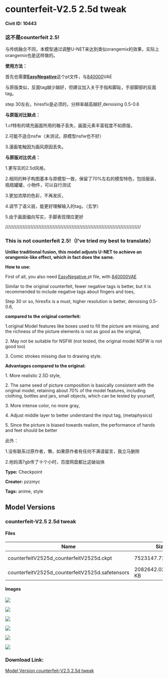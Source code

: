 # counterfeit-V2.5 2.5d tweak

#### Civit ID: 10443

<h3><strong>这不是counterfeit 2.5!</strong></h3><p>与传统融合不同，本模型通过调整U-NET来达到类似orangemix的效果，实际上orangemix也是这样做的。</p><p></p><p><strong>使用方法：</strong></p><p>首先也需要<a target="_blank" rel="ugc" href="https://huggingface.co/embed/EasyNegative"><strong>EasyNegative</strong></a>这个pt文件，与<a target="_blank" rel="ugc" href="https://huggingface.co/Yukihime256/840000">840000</a>VAE</p><p>与原版类似，反面tag越少越好，但建议加入关于手指和脚趾，手部脚部的反面tag。</p><p>step 30左右，hiresfix是必须的，分辨率越高越好,denoising 0.5-0.6</p><p></p><p><strong>与原版对比缺点：</strong></p><p>1.cf特有的填充画面所用的箱子丢失，画面元素丰富程度不如原版，</p><p>2.可能不适合nsfw（未测试，原模型nsfw也不好）</p><p>3.漫画笔触因为画风原因丢失。</p><p></p><p><strong>与原版对比优点：</strong></p><p>1.更写实的2.5d风格，</p><p>2.相同的种子构图基本与原模型一致，保留了70%左右的模型特色，包括服装，瓶瓶罐罐，小物件，可以自行测试</p><p>3.更加浓厚的色彩，不再发灰，</p><p>4.调节了语义层，能更好理解输入的tag，（玄学）</p><p>5.由于画面偏向写实，手脚表现理应更好</p><p></p><p>//////////////////////////////////////////////////////////////////////////////////////</p><h3><strong>This is not counterfeit 2.5!</strong>（I've tried my best to translate）</h3><p></p><p></p><p><strong>Unlike traditional fusion, this model adjusts U-NET to achieve an orangemix-like effect, which in fact does the same.</strong></p><p></p><p><strong>How to use:</strong></p><p>First of all, you also need <a target="_blank" rel="ugc" href="https://huggingface.co/embed/EasyNegative">EasyNegative  </a>pt file, with <a target="_blank" rel="ugc" href="https://huggingface.co/Yukihime256/840000">840000VAE</a></p><p>Similar to the original counterfeit,  fewer negative tags is better, but it is recommended to include negative tags about fingers and toes,</p><p>Step 30 or so, hiresfix is a must, higher  resolution is better, denoising 0.5-0.6,</p><p><strong>compared to the original conterfeit:</strong></p><p>1.original Model features like boxes used to fill the picture are missing, and the richness of the picture elements is not as good as the original,</p><p>2. May not be suitable for NSFW (not tested, the original model NSFW is not good too)</p><p>3. Comic strokes missing due to drawing style.</p><p></p><p><strong>Advantages compared to the original:</strong></p><p>1. More realistic 2.5D style,</p><p>2. The same seed of picture composition is basically consistent with the original model, retaining about 70% of the model features, including clothing, bottles and jars, small objects, which can be tested by yourself,</p><p>3. More intense color, no more gray,</p><p>4. Adjust middle layer to better understand the input tag, (metaphysics)</p><p>5. Since the picture is biased towards realism, the performance of hands and feet should be better</p><p></p><p></p><p></p><p></p><p>此外：</p><p>1.没有联系过原作者，懒，如果原作者有任何不满请留言，我立马删除</p><p>2.他妈滴7gb传了十个小时，百度网盘都比这破站快</p>

**Type:** Checkpoint

**Creator:** pzzmyc

**Tags:** anime, style

## Model Versions

### counterfeit-V2.5 2.5d tweak

<p></p>

#### Files

| Name | Size | Type | Format | Download Url | AutoV1 | AutoV2 | SHA256 | CRC32 | BLAKE3 |
| --- | --- | --- | --- | --- | --- | --- | --- | --- | --- |
| counterfeitV2525d_counterfeitV2525d.ckpt | 7523147.71875 KB | Model | PickleTensor | https://civitai.com/api/download/models/12408?type=Model&format=PickleTensor&size=full&fp=fp16 | CE27470B | D3DA621B47 | D3DA621B47E91661C71DA1FB04917FEC893F8A3D9DAA554669A622B63A8CED56 | CE7AA02D | CB5EFBC1D686F127972902EEC7E2DBAEC8410F6DDDDFB58322FAE30D547F837A |
| counterfeitV2525d_counterfeitV2525d.safetensors | 2082642.022460938 KB | Model | SafeTensor | https://civitai.com/api/download/models/12408 | 94DC3C8D | EBB647FE7B | EBB647FE7B8400972CCD922604E5BE43957A65D862F0D59F865664A2340AFA47 | 52AEC221 | F08813A9A16A04E9419574750BF00E5F5499E75642CE7C532AAA14FA7F60E6C9 |

#### Images

<p><img src="https://image.civitai.com/xG1nkqKTMzGDvpLrqFT7WA/04f357cf-cd69-4572-3cba-de5c3efccf00/width=450/119490.jpeg" /></p>

<p><img src="https://image.civitai.com/xG1nkqKTMzGDvpLrqFT7WA/83c758b9-14dc-4feb-bdbb-d4954005f100/width=450/119491.jpeg" /></p>

<p><img src="https://image.civitai.com/xG1nkqKTMzGDvpLrqFT7WA/62c7dfdb-7ff3-49f1-8f77-ed5a43f92900/width=450/125492.jpeg" /></p>

<p><img src="https://image.civitai.com/xG1nkqKTMzGDvpLrqFT7WA/2c533db9-18ea-4398-fae0-e83e789f7f00/width=450/125535.jpeg" /></p>

<p><img src="https://image.civitai.com/xG1nkqKTMzGDvpLrqFT7WA/07fda105-1c6a-4d4f-8128-1b2a51254300/width=450/119493.jpeg" /></p>

<p><img src="https://image.civitai.com/xG1nkqKTMzGDvpLrqFT7WA/dedb3e6f-38b0-4a64-3815-6bfecdb73900/width=450/119492.jpeg" /></p>

### Download Link:

[Model Version counterfeit-V2.5 2.5d tweak](https://civitai.com/api/download/models/12408)

